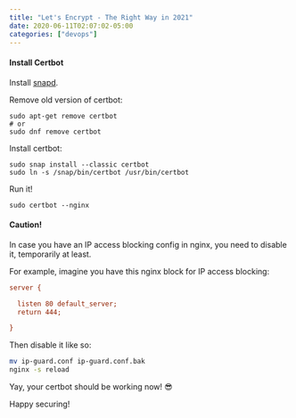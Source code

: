 ```yaml
---
title: "Let's Encrypt - The Right Way in 2021"
date: 2020-06-11T02:07:02-05:00
categories: ["devops"]
---
```

#### Install Certbot

Install [snapd](https://snapcraft.io/docs/installing-snapd).

Remove old version of certbot:

```
sudo apt-get remove certbot
# or
sudo dnf remove certbot
```

Install certbot:

```
sudo snap install --classic certbot
sudo ln -s /snap/bin/certbot /usr/bin/certbot
```

Run it!

```
sudo certbot --nginx
```

#### Caution!

In case you have an IP access blocking config in nginx, you need to disable it, temporarily at least.

For example, imagine you have this nginx block for IP access blocking:

```ini
server {

  listen 80 default_server;
  return 444;

}
```

Then disable it like so:

```bash
mv ip-guard.conf ip-guard.conf.bak
nginx -s reload
```

Yay, your certbot should be working now! 😎

Happy securing!
